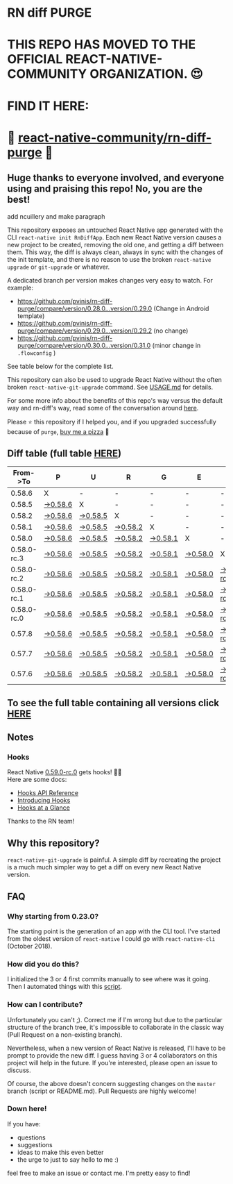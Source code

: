 # RN diff PURGE

# THIS REPO HAS MOVED TO THE OFFICIAL REACT-NATIVE-COMMUNITY ORGANIZATION. 😍
# FIND IT HERE:  
# 💪 [react-native-community/rn-diff-purge](https://github.com/react-native-community/rn-diff-purge) 🎉
## Huge thanks to everyone involved, and everyone using and praising this repo! No, you are the best!


 add ncuillery and make paragraph

This repository exposes an untouched React Native app generated with the CLI
`react-native init RnDiffApp`. Each new React Native version causes a new project to be created, removing the old one, and getting a diff between them. This way, the diff is always clean, always in sync with the changes of the init template, and there is no reason to use the broken `react-native upgrade` or `git-upgrade` or whatever.

A dedicated branch per version makes changes very easy
to watch. For example:

* https://github.com/pvinis/rn-diff-purge/compare/version/0.28.0...version/0.29.0
(Change in Android template)
* https://github.com/pvinis/rn-diff-purge/compare/version/0.29.0...version/0.29.2
(no change)
* https://github.com/pvinis/rn-diff-purge/compare/version/0.30.0...version/0.31.0
(minor change in `.flowconfig` )

See table below for the complete list.

This repository can also be used to upgrade React Native without the often broken `react-native-git-upgrade` command.
See [USAGE.md](https://github.com/pvinis/rn-diff-purge/blob/master/USAGE.md) for details.

For some more info about the benefits of this repo's way versus the default way and rn-diff's way, read some of the conversation around [here](https://github.com/react-native-community/discussions-and-proposals/issues/68#issuecomment-452227478).

Please :star: this repository if I helped you, and if you upgraded successfully because of `purge`, [buy me a pizza](https://www.buymeacoffee.com/DGWwHVZ4s) :pizza:

## Diff table (full table [HERE](https://pvinis.github.io/rn-diff-purge))

| From->To    | P                                                                                               | U                                                                                               | R                                                                                               | G                                                                                               | E                                                                                               |                                                                                                           | T                                                                                                         | I                                                                                                         | M                                                                                                    | E                                                                                          | !                                                                                          | !   |
| ----------- | ----------------------------------------------------------------------------------------------- | ----------------------------------------------------------------------------------------------- | ----------------------------------------------------------------------------------------------- | ----------------------------------------------------------------------------------------------- | ----------------------------------------------------------------------------------------------- | --------------------------------------------------------------------------------------------------------- | --------------------------------------------------------------------------------------------------------- | --------------------------------------------------------------------------------------------------------- | ---------------------------------------------------------------------------------------------------- | ------------------------------------------------------------------------------------------ | ------------------------------------------------------------------------------------------ | --- |
| 0.58.6      | X                                                                                               | -                                                                                               | -                                                                                               | -                                                                                               | -                                                                                               | -                                                                                                         | -                                                                                                         | -                                                                                                         | -                                                                                                    | -                                                                                          | -                                                                                          | -   |
| 0.58.5      | [->0.58.6](https://github.com/pvinis/rn-diff-purge/compare/version/0.58.5..version/0.58.6)      | X                                                                                               | -                                                                                               | -                                                                                               | -                                                                                               | -                                                                                                         | -                                                                                                         | -                                                                                                         | -                                                                                                    | -                                                                                          | -                                                                                          | -   |
| 0.58.2      | [->0.58.6](https://github.com/pvinis/rn-diff-purge/compare/version/0.58.2..version/0.58.6)      | [->0.58.5](https://github.com/pvinis/rn-diff-purge/compare/version/0.58.2..version/0.58.5)      | X                                                                                               | -                                                                                               | -                                                                                               | -                                                                                                         | -                                                                                                         | -                                                                                                         | -                                                                                                    | -                                                                                          | -                                                                                          | -   |
| 0.58.1      | [->0.58.6](https://github.com/pvinis/rn-diff-purge/compare/version/0.58.1..version/0.58.6)      | [->0.58.5](https://github.com/pvinis/rn-diff-purge/compare/version/0.58.1..version/0.58.5)      | [->0.58.2](https://github.com/pvinis/rn-diff-purge/compare/version/0.58.1..version/0.58.2)      | X                                                                                               | -                                                                                               | -                                                                                                         | -                                                                                                         | -                                                                                                         | -                                                                                                    | -                                                                                          | -                                                                                          | -   |
| 0.58.0      | [->0.58.6](https://github.com/pvinis/rn-diff-purge/compare/version/0.58.0..version/0.58.6)      | [->0.58.5](https://github.com/pvinis/rn-diff-purge/compare/version/0.58.0..version/0.58.5)      | [->0.58.2](https://github.com/pvinis/rn-diff-purge/compare/version/0.58.0..version/0.58.2)      | [->0.58.1](https://github.com/pvinis/rn-diff-purge/compare/version/0.58.0..version/0.58.1)      | X                                                                                               | -                                                                                                         | -                                                                                                         | -                                                                                                         | -                                                                                                    | -                                                                                          | -                                                                                          | -   |
| 0.58.0-rc.3 | [->0.58.6](https://github.com/pvinis/rn-diff-purge/compare/version/0.58.0-rc.3..version/0.58.6) | [->0.58.5](https://github.com/pvinis/rn-diff-purge/compare/version/0.58.0-rc.3..version/0.58.5) | [->0.58.2](https://github.com/pvinis/rn-diff-purge/compare/version/0.58.0-rc.3..version/0.58.2) | [->0.58.1](https://github.com/pvinis/rn-diff-purge/compare/version/0.58.0-rc.3..version/0.58.1) | [->0.58.0](https://github.com/pvinis/rn-diff-purge/compare/version/0.58.0-rc.3..version/0.58.0) | X                                                                                                         | -                                                                                                         | -                                                                                                         | -                                                                                                    | -                                                                                          | -                                                                                          | -   |
| 0.58.0-rc.2 | [->0.58.6](https://github.com/pvinis/rn-diff-purge/compare/version/0.58.0-rc.2..version/0.58.6) | [->0.58.5](https://github.com/pvinis/rn-diff-purge/compare/version/0.58.0-rc.2..version/0.58.5) | [->0.58.2](https://github.com/pvinis/rn-diff-purge/compare/version/0.58.0-rc.2..version/0.58.2) | [->0.58.1](https://github.com/pvinis/rn-diff-purge/compare/version/0.58.0-rc.2..version/0.58.1) | [->0.58.0](https://github.com/pvinis/rn-diff-purge/compare/version/0.58.0-rc.2..version/0.58.0) | [->0.58.0-rc.3](https://github.com/pvinis/rn-diff-purge/compare/version/0.58.0-rc.2..version/0.58.0-rc.3) | X                                                                                                         | -                                                                                                         | -                                                                                                    | -                                                                                          | -                                                                                          | -   |
| 0.58.0-rc.1 | [->0.58.6](https://github.com/pvinis/rn-diff-purge/compare/version/0.58.0-rc.1..version/0.58.6) | [->0.58.5](https://github.com/pvinis/rn-diff-purge/compare/version/0.58.0-rc.1..version/0.58.5) | [->0.58.2](https://github.com/pvinis/rn-diff-purge/compare/version/0.58.0-rc.1..version/0.58.2) | [->0.58.1](https://github.com/pvinis/rn-diff-purge/compare/version/0.58.0-rc.1..version/0.58.1) | [->0.58.0](https://github.com/pvinis/rn-diff-purge/compare/version/0.58.0-rc.1..version/0.58.0) | [->0.58.0-rc.3](https://github.com/pvinis/rn-diff-purge/compare/version/0.58.0-rc.1..version/0.58.0-rc.3) | [->0.58.0-rc.2](https://github.com/pvinis/rn-diff-purge/compare/version/0.58.0-rc.1..version/0.58.0-rc.2) | X                                                                                                         | -                                                                                                    | -                                                                                          | -                                                                                          | -   |
| 0.58.0-rc.0 | [->0.58.6](https://github.com/pvinis/rn-diff-purge/compare/version/0.58.0-rc.0..version/0.58.6) | [->0.58.5](https://github.com/pvinis/rn-diff-purge/compare/version/0.58.0-rc.0..version/0.58.5) | [->0.58.2](https://github.com/pvinis/rn-diff-purge/compare/version/0.58.0-rc.0..version/0.58.2) | [->0.58.1](https://github.com/pvinis/rn-diff-purge/compare/version/0.58.0-rc.0..version/0.58.1) | [->0.58.0](https://github.com/pvinis/rn-diff-purge/compare/version/0.58.0-rc.0..version/0.58.0) | [->0.58.0-rc.3](https://github.com/pvinis/rn-diff-purge/compare/version/0.58.0-rc.0..version/0.58.0-rc.3) | [->0.58.0-rc.2](https://github.com/pvinis/rn-diff-purge/compare/version/0.58.0-rc.0..version/0.58.0-rc.2) | [->0.58.0-rc.1](https://github.com/pvinis/rn-diff-purge/compare/version/0.58.0-rc.0..version/0.58.0-rc.1) | X                                                                                                    | -                                                                                          | -                                                                                          | -   |
| 0.57.8      | [->0.58.6](https://github.com/pvinis/rn-diff-purge/compare/version/0.57.8..version/0.58.6)      | [->0.58.5](https://github.com/pvinis/rn-diff-purge/compare/version/0.57.8..version/0.58.5)      | [->0.58.2](https://github.com/pvinis/rn-diff-purge/compare/version/0.57.8..version/0.58.2)      | [->0.58.1](https://github.com/pvinis/rn-diff-purge/compare/version/0.57.8..version/0.58.1)      | [->0.58.0](https://github.com/pvinis/rn-diff-purge/compare/version/0.57.8..version/0.58.0)      | [->0.58.0-rc.3](https://github.com/pvinis/rn-diff-purge/compare/version/0.57.8..version/0.58.0-rc.3)      | [->0.58.0-rc.2](https://github.com/pvinis/rn-diff-purge/compare/version/0.57.8..version/0.58.0-rc.2)      | [->0.58.0-rc.1](https://github.com/pvinis/rn-diff-purge/compare/version/0.57.8..version/0.58.0-rc.1)      | [->0.58.0-rc.0](https://github.com/pvinis/rn-diff-purge/compare/version/0.57.8..version/0.58.0-rc.0) | X                                                                                          | -                                                                                          | -   |
| 0.57.7      | [->0.58.6](https://github.com/pvinis/rn-diff-purge/compare/version/0.57.7..version/0.58.6)      | [->0.58.5](https://github.com/pvinis/rn-diff-purge/compare/version/0.57.7..version/0.58.5)      | [->0.58.2](https://github.com/pvinis/rn-diff-purge/compare/version/0.57.7..version/0.58.2)      | [->0.58.1](https://github.com/pvinis/rn-diff-purge/compare/version/0.57.7..version/0.58.1)      | [->0.58.0](https://github.com/pvinis/rn-diff-purge/compare/version/0.57.7..version/0.58.0)      | [->0.58.0-rc.3](https://github.com/pvinis/rn-diff-purge/compare/version/0.57.7..version/0.58.0-rc.3)      | [->0.58.0-rc.2](https://github.com/pvinis/rn-diff-purge/compare/version/0.57.7..version/0.58.0-rc.2)      | [->0.58.0-rc.1](https://github.com/pvinis/rn-diff-purge/compare/version/0.57.7..version/0.58.0-rc.1)      | [->0.58.0-rc.0](https://github.com/pvinis/rn-diff-purge/compare/version/0.57.7..version/0.58.0-rc.0) | [->0.57.8](https://github.com/pvinis/rn-diff-purge/compare/version/0.57.7..version/0.57.8) | X                                                                                          | -   |
| 0.57.6      | [->0.58.6](https://github.com/pvinis/rn-diff-purge/compare/version/0.57.6..version/0.58.6)      | [->0.58.5](https://github.com/pvinis/rn-diff-purge/compare/version/0.57.6..version/0.58.5)      | [->0.58.2](https://github.com/pvinis/rn-diff-purge/compare/version/0.57.6..version/0.58.2)      | [->0.58.1](https://github.com/pvinis/rn-diff-purge/compare/version/0.57.6..version/0.58.1)      | [->0.58.0](https://github.com/pvinis/rn-diff-purge/compare/version/0.57.6..version/0.58.0)      | [->0.58.0-rc.3](https://github.com/pvinis/rn-diff-purge/compare/version/0.57.6..version/0.58.0-rc.3)      | [->0.58.0-rc.2](https://github.com/pvinis/rn-diff-purge/compare/version/0.57.6..version/0.58.0-rc.2)      | [->0.58.0-rc.1](https://github.com/pvinis/rn-diff-purge/compare/version/0.57.6..version/0.58.0-rc.1)      | [->0.58.0-rc.0](https://github.com/pvinis/rn-diff-purge/compare/version/0.57.6..version/0.58.0-rc.0) | [->0.57.8](https://github.com/pvinis/rn-diff-purge/compare/version/0.57.6..version/0.57.8) | [->0.57.7](https://github.com/pvinis/rn-diff-purge/compare/version/0.57.6..version/0.57.7) | X   |

## To see the full table containing all versions click [HERE](https://pvinis.github.io/rn-diff-purge)

## Notes

### Hooks
React Native [0.59.0-rc.0](https://github.com/pvinis/rn-diff-purge#version-changes) gets hooks! 🎉🥳  
Here are some docs:
- [Hooks API Reference](https://reactjs.org/docs/hooks-reference.html)
- [Introducing Hooks](https://reactjs.org/docs/hooks-intro.html)
- [Hooks at a Glance](https://reactjs.org/docs/hooks-overview.html)

Thanks to the RN team!

## Why this repository?
`react-native-git-upgrade` is painful. A simple diff by recreating the project is a much much simpler way to get a diff on every new React Native version.


## FAQ

### Why starting from 0.23.0?

The starting point is the generation of an app with the CLI tool. I've started from the oldest
version of `react-native` I could go with `react-native-cli` (October 2018).

### How did you do this?

I initialized the 3 or 4 first commits manually to see where was it going. Then I automated
things with this [script](https://github.com/pvinis/rn-diff-purge/blob/master/new-version.sh).

### How can I contribute?

Unfortunately you can't ;). Correct me if I'm wrong but due to the particular structure of the
branch tree, it's impossible to collaborate in the classic way (Pull Request on a non-existing
branch).

Nevertheless, when a new version of React Native is released, I'll have to be prompt to provide
the new diff. I guess having 3 or 4 collaborators on this project will help in the future.
If you're interested, please open an issue to discuss.

Of course, the above doesn't concern suggesting changes on the `master` branch (script or
README.md). Pull Requests are highly welcome!


### Down here!

If you have: 
- questions
- suggestions
- ideas to make this even better
- the urge to just to say hello to me :)

feel free to make an issue or contact me. I'm pretty easy to find!
